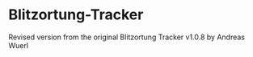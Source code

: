 # Blitzortung-Tracker
Revised version from the original Blitzortung Tracker v1.0.8 by Andreas Wuerl
